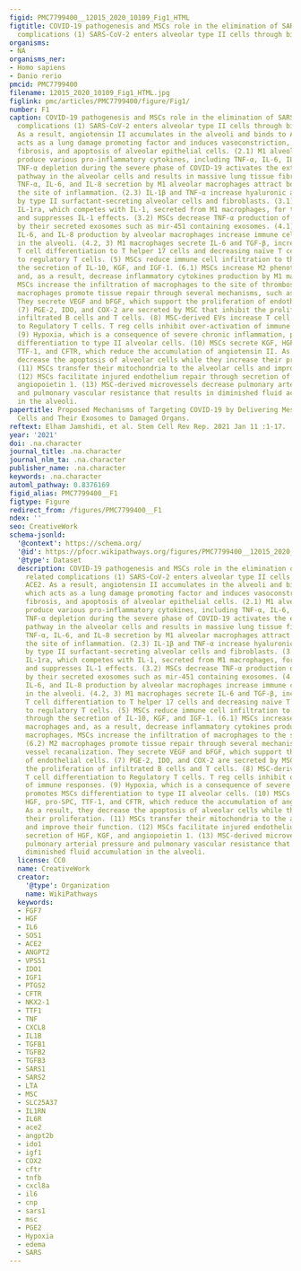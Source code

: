 ```yaml
---
figid: PMC7799400__12015_2020_10109_Fig1_HTML
figtitle: COVID-19 pathogenesis and MSCs role in the elimination of SARS-CoV-2 related
  complications (1) SARS-CoV-2 enters alveolar type II cells through binding ACE2
organisms:
- NA
organisms_ner:
- Homo sapiens
- Danio rerio
pmcid: PMC7799400
filename: 12015_2020_10109_Fig1_HTML.jpg
figlink: pmc/articles/PMC7799400/figure/Fig1/
number: F1
caption: COVID-19 pathogenesis and MSCs role in the elimination of SARS-CoV-2 related
  complications (1) SARS-CoV-2 enters alveolar type II cells through binding ACE2.
  As a result, angiotensin II accumulates in the alveoli and binds to ATR1, which
  acts as a lung damage promoting factor and induces vasoconstriction, inflammation,
  fibrosis, and apoptosis of alveolar epithelial cells. (2.1) M1 alveolar macrophages
  produce various pro-inflammatory cytokines, including TNF-α, IL-6, IL-8, and IL-1.
  TNF-α depletion during the severe phase of COVID-19 activates the extrinsic apoptosis
  pathway in the alveolar cells and results in massive lung tissue fibrosis. (2.2)
  TNF-α, IL-6, and IL-8 secretion by M1 alveolar macrophages attract both MSCs to
  the site of inflammation. (2.3) IL-1β and TNF-α increase hyaluronic acid production
  by type II surfactant-secreting alveolar cells and fibroblasts. (3.1) MSCs produce
  IL-1ra, which competes with IL-1, secreted from M1 macrophages, for the IL-1 receptor
  and suppresses IL-1 effects. (3.2) MSCs decrease TNF-α production of macrophages
  by their secreted exosomes such as mir-451 containing exosomes. (4.1) IL-1, TNF-α,
  IL-6, and IL-8 production by alveolar macrophages increase immune cell accumulation
  in the alveoli. (4.2, 3) M1 macrophages secrete IL-6 and TGF-β, increasing naïve
  T cell differentiation to T helper 17 cells and decreasing naïve T cell differentiation
  to regulatory T cells. (5) MSCs reduce immune cell infiltration to the alveoli through
  the secretion of IL-10, KGF, and IGF-1. (6.1) MSCs increase M2 phenotype macrophages
  and, as a result, decrease inflammatory cytokines production by M1 macrophages.
  MSCs increase the infiltration of macrophages to the site of thrombosis. (6.2) M2
  macrophages promote tissue repair through several mechanisms, such as vessel recanalization.
  They secrete VEGF and bFGF, which support the proliferation of endothelial cells.
  (7) PGE-2, IDO, and COX-2 are secreted by MSC that inhibit the proliferation of
  infiltrated B cells and T cells. (8) MSC-derived EVs increase T cell differentiation
  to Regulatory T cells. T reg cells inhibit over-activation of immune responses.
  (9) Hypoxia, which is a consequence of severe chronic inflammation, promotes MSCs
  differentiation to type II alveolar cells. (10) MSCs secrete KGF, HGF, pro-SPC,
  TTF-1, and CFTR, which reduce the accumulation of angiotensin II. As a result, they
  decrease the apoptosis of alveolar cells while they increase their proliferation.
  (11) MSCs transfer their mitochondria to the alveolar cells and improve their function.
  (12) MSCs facilitate injured endothelium repair through secretion of HGF, KGF, and
  angiopoietin 1. (13) MSC-derived microvessels decrease pulmonary arterial pressure
  and pulmonary vascular resistance that results in diminished fluid accumulation
  in the alveoli.
papertitle: Proposed Mechanisms of Targeting COVID-19 by Delivering Mesenchymal Stem
  Cells and Their Exosomes to Damaged Organs.
reftext: Elham Jamshidi, et al. Stem Cell Rev Rep. 2021 Jan 11 :1-17.
year: '2021'
doi: .na.character
journal_title: .na.character
journal_nlm_ta: .na.character
publisher_name: .na.character
keywords: .na.character
automl_pathway: 0.8376169
figid_alias: PMC7799400__F1
figtype: Figure
redirect_from: /figures/PMC7799400__F1
ndex: ''
seo: CreativeWork
schema-jsonld:
  '@context': https://schema.org/
  '@id': https://pfocr.wikipathways.org/figures/PMC7799400__12015_2020_10109_Fig1_HTML.html
  '@type': Dataset
  description: COVID-19 pathogenesis and MSCs role in the elimination of SARS-CoV-2
    related complications (1) SARS-CoV-2 enters alveolar type II cells through binding
    ACE2. As a result, angiotensin II accumulates in the alveoli and binds to ATR1,
    which acts as a lung damage promoting factor and induces vasoconstriction, inflammation,
    fibrosis, and apoptosis of alveolar epithelial cells. (2.1) M1 alveolar macrophages
    produce various pro-inflammatory cytokines, including TNF-α, IL-6, IL-8, and IL-1.
    TNF-α depletion during the severe phase of COVID-19 activates the extrinsic apoptosis
    pathway in the alveolar cells and results in massive lung tissue fibrosis. (2.2)
    TNF-α, IL-6, and IL-8 secretion by M1 alveolar macrophages attract both MSCs to
    the site of inflammation. (2.3) IL-1β and TNF-α increase hyaluronic acid production
    by type II surfactant-secreting alveolar cells and fibroblasts. (3.1) MSCs produce
    IL-1ra, which competes with IL-1, secreted from M1 macrophages, for the IL-1 receptor
    and suppresses IL-1 effects. (3.2) MSCs decrease TNF-α production of macrophages
    by their secreted exosomes such as mir-451 containing exosomes. (4.1) IL-1, TNF-α,
    IL-6, and IL-8 production by alveolar macrophages increase immune cell accumulation
    in the alveoli. (4.2, 3) M1 macrophages secrete IL-6 and TGF-β, increasing naïve
    T cell differentiation to T helper 17 cells and decreasing naïve T cell differentiation
    to regulatory T cells. (5) MSCs reduce immune cell infiltration to the alveoli
    through the secretion of IL-10, KGF, and IGF-1. (6.1) MSCs increase M2 phenotype
    macrophages and, as a result, decrease inflammatory cytokines production by M1
    macrophages. MSCs increase the infiltration of macrophages to the site of thrombosis.
    (6.2) M2 macrophages promote tissue repair through several mechanisms, such as
    vessel recanalization. They secrete VEGF and bFGF, which support the proliferation
    of endothelial cells. (7) PGE-2, IDO, and COX-2 are secreted by MSC that inhibit
    the proliferation of infiltrated B cells and T cells. (8) MSC-derived EVs increase
    T cell differentiation to Regulatory T cells. T reg cells inhibit over-activation
    of immune responses. (9) Hypoxia, which is a consequence of severe chronic inflammation,
    promotes MSCs differentiation to type II alveolar cells. (10) MSCs secrete KGF,
    HGF, pro-SPC, TTF-1, and CFTR, which reduce the accumulation of angiotensin II.
    As a result, they decrease the apoptosis of alveolar cells while they increase
    their proliferation. (11) MSCs transfer their mitochondria to the alveolar cells
    and improve their function. (12) MSCs facilitate injured endothelium repair through
    secretion of HGF, KGF, and angiopoietin 1. (13) MSC-derived microvessels decrease
    pulmonary arterial pressure and pulmonary vascular resistance that results in
    diminished fluid accumulation in the alveoli.
  license: CC0
  name: CreativeWork
  creator:
    '@type': Organization
    name: WikiPathways
  keywords:
  - FGF7
  - HGF
  - IL6
  - SOS1
  - ACE2
  - ANGPT2
  - VPS51
  - IDO1
  - IGF1
  - PTGS2
  - CFTR
  - NKX2-1
  - TTF1
  - TNF
  - CXCL8
  - IL1B
  - TGFB1
  - TGFB2
  - TGFB3
  - SARS1
  - SARS2
  - LTA
  - MSC
  - SLC25A37
  - IL1RN
  - IL6R
  - ace2
  - angpt2b
  - ido1
  - igf1
  - COX2
  - cftr
  - tnfb
  - cxcl8a
  - il6
  - cnp
  - sars1
  - msc
  - PGE2
  - Hypoxia
  - edema
  - SARS
---
```

